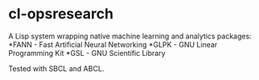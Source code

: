# cl-opsresearch
A Lisp system wrapping native machine learning and analytics packages:
*FANN - Fast Artificial Neural Networking
*GLPK - GNU Linear Programming Kit
*GSL - GNU Scientific Library


Tested with SBCL and ABCL.

